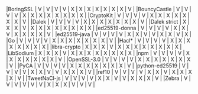 |BoringSSL      | V | V | V | V | X | X | X | X | X | X | X | V |
|BouncyCastle   | V | V | V | V | X | X | X | X | X | X | X | X |
|CryptoKit      | V | V | V | V | X | X | X | X | X | X | X | V |
|Dalek          | V | V | V | V | X | X | X | X | X | X | X | V |
|Dalek strict   | X | X | X | V | X | X | X | X | X | X | X | X |
|ed25519-donna  | V | V | V | V | X | X | V | X | X | X | X | V |
|ed25519-java   | V | V | V | V | X | X | V | V | X | X | V | X |
|Go             | V | V | V | V | X | X | X | X | X | X | X | V |
|Hacl*          | V | V | V | V | X | X | X | X | X | X | X | X |
|libra-crypto   | X | X | X | V | X | X | X | X | X | X | X | X |
|LibSodium      | X | X | X | V | X | X | X | X | X | X | X | X |
|npm            | V | V | V | V | X | X | X | X | X | X | X | V |
|OpenSSL-3.0    | V | V | V | V | X | X | X | X | X | X | X | V |
|PyCA           | V | V | V | V | X | X | X | X | X | X | X | V |
|python-ed25519 | V | V | V | V | X | X | V | V | X | X | X | V |
|ref10          | V | V | V | V | X | X | V | X | X | X | X | V |
|TweetNaCl-js   | V | V | V | V | X | X | V | V | X | X | X | V |
|Zebra          | V | V | V | V | V | V | X | X | X | V | V | V |
